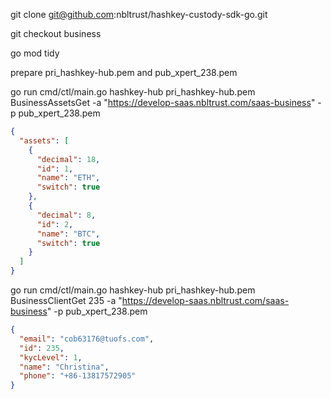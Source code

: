 git clone git@github.com:nbltrust/hashkey-custody-sdk-go.git  

git checkout business  

go mod tidy  

prepare pri_hashkey-hub.pem and pub_xpert_238.pem  

go run cmd/ctl/main.go hashkey-hub pri_hashkey-hub.pem BusinessAssetsGet -a "https://develop-saas.nbltrust.com/saas-business" -p pub_xpert_238.pem  

```json
{
  "assets": [
    {
      "decimal": 18,
      "id": 1,
      "name": "ETH",
      "switch": true
    },
    {
      "decimal": 8,
      "id": 2,
      "name": "BTC",
      "switch": true
    }
  ]
}
```

go run cmd/ctl/main.go hashkey-hub pri_hashkey-hub.pem BusinessClientGet 235 -a "https://develop-saas.nbltrust.com/saas-business" -p pub_xpert_238.pem

```json
{
  "email": "cob63176@tuofs.com",
  "id": 235,
  "kycLevel": 1,
  "name": "Christina",
  "phone": "+86-13817572905"
}
```
